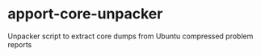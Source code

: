 # apport-core-unpacker
Unpacker script to extract core dumps from Ubuntu compressed problem reports

